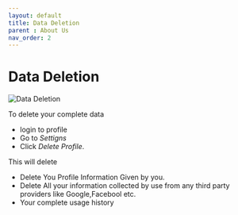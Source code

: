 ```yaml
---
layout: default
title: Data Deletion
parent : About Us
nav_order: 2
---
```


Data Deletion
==============
 
 ![Data Deletion](/docs/assets/images/data-deletion.jpeg "Data Deletion")

 To delete your complete data 
 - login to profile 
 - Go to *Settigns*
 - Click *Delete Profile*. 

 This will delete
 - Delete You Profile Information Given by you.
 - Delete All your information collected by use from any third party providers like Google,Facebool etc.
 - Your complete usage history
